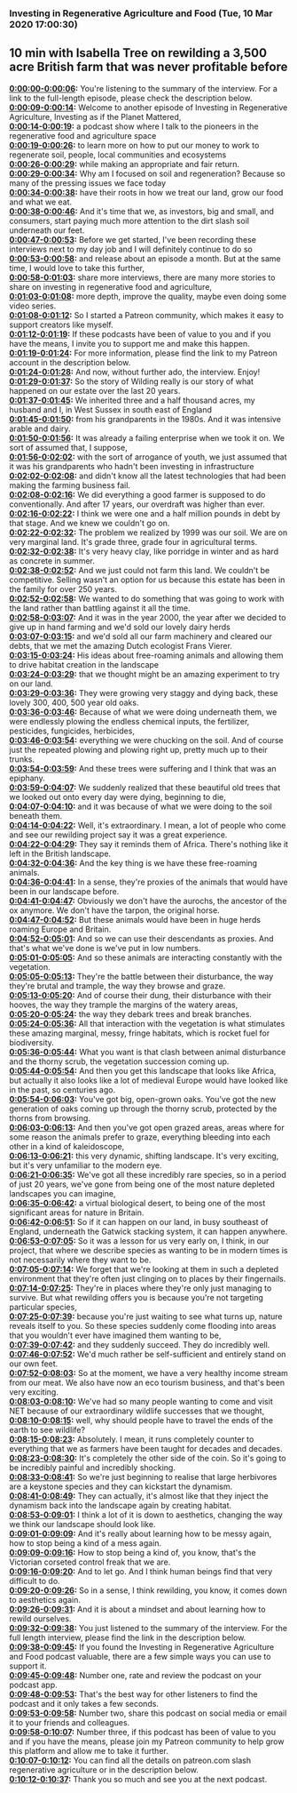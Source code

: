### Investing in Regenerative Agriculture and Food  (Tue, 10 Mar 2020 17:00:30)
## 10 min with Isabella Tree on rewilding a 3,500 acre British farm that was never profitable before  
**[0:00:00-0:00:06](https://investinginregenerativeagriculture.com/2019/09/18/isabella-tree/#t=0:00:00):**  You're listening to the summary of the interview. For a link to the full-length episode, please check the description below.  
**[0:00:09-0:00:14](https://investinginregenerativeagriculture.com/2019/09/18/isabella-tree/#t=0:00:09):**  Welcome to another episode of Investing in Regenerative Agriculture, Investing as if the Planet Mattered,  
**[0:00:14-0:00:19](https://investinginregenerativeagriculture.com/2019/09/18/isabella-tree/#t=0:00:14):**  a podcast show where I talk to the pioneers in the regenerative food and agriculture space  
**[0:00:19-0:00:26](https://investinginregenerativeagriculture.com/2019/09/18/isabella-tree/#t=0:00:19):**  to learn more on how to put our money to work to regenerate soil, people, local communities and ecosystems  
**[0:00:26-0:00:29](https://investinginregenerativeagriculture.com/2019/09/18/isabella-tree/#t=0:00:26):**  while making an appropriate and fair return.  
**[0:00:29-0:00:34](https://investinginregenerativeagriculture.com/2019/09/18/isabella-tree/#t=0:00:29):**  Why am I focused on soil and regeneration? Because so many of the pressing issues we face today  
**[0:00:34-0:00:38](https://investinginregenerativeagriculture.com/2019/09/18/isabella-tree/#t=0:00:34):**  have their roots in how we treat our land, grow our food and what we eat.  
**[0:00:38-0:00:46](https://investinginregenerativeagriculture.com/2019/09/18/isabella-tree/#t=0:00:38):**  And it's time that we, as investors, big and small, and consumers, start paying much more attention to the dirt slash soil underneath our feet.  
**[0:00:47-0:00:53](https://investinginregenerativeagriculture.com/2019/09/18/isabella-tree/#t=0:00:47):**  Before we get started, I've been recording these interviews next to my day job and I will definitely continue to do so  
**[0:00:53-0:00:58](https://investinginregenerativeagriculture.com/2019/09/18/isabella-tree/#t=0:00:53):**  and release about an episode a month. But at the same time, I would love to take this further,  
**[0:00:58-0:01:03](https://investinginregenerativeagriculture.com/2019/09/18/isabella-tree/#t=0:00:58):**  share more interviews, there are many more stories to share on investing in regenerative food and agriculture,  
**[0:01:03-0:01:08](https://investinginregenerativeagriculture.com/2019/09/18/isabella-tree/#t=0:01:03):**  more depth, improve the quality, maybe even doing some video series.  
**[0:01:08-0:01:12](https://investinginregenerativeagriculture.com/2019/09/18/isabella-tree/#t=0:01:08):**  So I started a Patreon community, which makes it easy to support creators like myself.  
**[0:01:12-0:01:19](https://investinginregenerativeagriculture.com/2019/09/18/isabella-tree/#t=0:01:12):**  If these podcasts have been of value to you and if you have the means, I invite you to support me and make this happen.  
**[0:01:19-0:01:24](https://investinginregenerativeagriculture.com/2019/09/18/isabella-tree/#t=0:01:19):**  For more information, please find the link to my Patreon account in the description below.  
**[0:01:24-0:01:28](https://investinginregenerativeagriculture.com/2019/09/18/isabella-tree/#t=0:01:24):**  And now, without further ado, the interview. Enjoy!  
**[0:01:29-0:01:37](https://investinginregenerativeagriculture.com/2019/09/18/isabella-tree/#t=0:01:29):**  So the story of Wilding really is our story of what happened on our estate over the last 20 years.  
**[0:01:37-0:01:45](https://investinginregenerativeagriculture.com/2019/09/18/isabella-tree/#t=0:01:37):**  We inherited three and a half thousand acres, my husband and I, in West Sussex in south east of England  
**[0:01:45-0:01:50](https://investinginregenerativeagriculture.com/2019/09/18/isabella-tree/#t=0:01:45):**  from his grandparents in the 1980s. And it was intensive arable and dairy.  
**[0:01:50-0:01:56](https://investinginregenerativeagriculture.com/2019/09/18/isabella-tree/#t=0:01:50):**  It was already a failing enterprise when we took it on. We sort of assumed that, I suppose,  
**[0:01:56-0:02:02](https://investinginregenerativeagriculture.com/2019/09/18/isabella-tree/#t=0:01:56):**  with the sort of arrogance of youth, we just assumed that it was his grandparents who hadn't been investing in infrastructure  
**[0:02:02-0:02:08](https://investinginregenerativeagriculture.com/2019/09/18/isabella-tree/#t=0:02:02):**  and didn't know all the latest technologies that had been making the farming business fail.  
**[0:02:08-0:02:16](https://investinginregenerativeagriculture.com/2019/09/18/isabella-tree/#t=0:02:08):**  We did everything a good farmer is supposed to do conventionally. And after 17 years, our overdraft was higher than ever.  
**[0:02:16-0:02:22](https://investinginregenerativeagriculture.com/2019/09/18/isabella-tree/#t=0:02:16):**  I think we were one and a half million pounds in debt by that stage. And we knew we couldn't go on.  
**[0:02:22-0:02:32](https://investinginregenerativeagriculture.com/2019/09/18/isabella-tree/#t=0:02:22):**  The problem we realized by 1999 was our soil. We are on very marginal land. It's grade three, grade four in agricultural terms.  
**[0:02:32-0:02:38](https://investinginregenerativeagriculture.com/2019/09/18/isabella-tree/#t=0:02:32):**  It's very heavy clay, like porridge in winter and as hard as concrete in summer.  
**[0:02:38-0:02:52](https://investinginregenerativeagriculture.com/2019/09/18/isabella-tree/#t=0:02:38):**  And we just could not farm this land. We couldn't be competitive. Selling wasn't an option for us because this estate has been in the family for over 250 years.  
**[0:02:52-0:02:58](https://investinginregenerativeagriculture.com/2019/09/18/isabella-tree/#t=0:02:52):**  We wanted to do something that was going to work with the land rather than battling against it all the time.  
**[0:02:58-0:03:07](https://investinginregenerativeagriculture.com/2019/09/18/isabella-tree/#t=0:02:58):**  And it was in the year 2000, the year after we decided to give up in hand farming and we'd sold our lovely dairy herds  
**[0:03:07-0:03:15](https://investinginregenerativeagriculture.com/2019/09/18/isabella-tree/#t=0:03:07):**  and we'd sold all our farm machinery and cleared our debts, that we met the amazing Dutch ecologist Frans Vierer.  
**[0:03:15-0:03:24](https://investinginregenerativeagriculture.com/2019/09/18/isabella-tree/#t=0:03:15):**  His ideas about free-roaming animals and allowing them to drive habitat creation in the landscape  
**[0:03:24-0:03:29](https://investinginregenerativeagriculture.com/2019/09/18/isabella-tree/#t=0:03:24):**  that we thought might be an amazing experiment to try on our land.  
**[0:03:29-0:03:36](https://investinginregenerativeagriculture.com/2019/09/18/isabella-tree/#t=0:03:29):**  They were growing very staggy and dying back, these lovely 300, 400, 500 year old oaks.  
**[0:03:36-0:03:46](https://investinginregenerativeagriculture.com/2019/09/18/isabella-tree/#t=0:03:36):**  Because of what we were doing underneath them, we were endlessly plowing the endless chemical inputs, the fertilizer, pesticides, fungicides, herbicides,  
**[0:03:46-0:03:54](https://investinginregenerativeagriculture.com/2019/09/18/isabella-tree/#t=0:03:46):**  everything we were chucking on the soil. And of course just the repeated plowing and plowing right up, pretty much up to their trunks.  
**[0:03:54-0:03:59](https://investinginregenerativeagriculture.com/2019/09/18/isabella-tree/#t=0:03:54):**  And these trees were suffering and I think that was an epiphany.  
**[0:03:59-0:04:07](https://investinginregenerativeagriculture.com/2019/09/18/isabella-tree/#t=0:03:59):**  We suddenly realized that these beautiful old trees that we looked out onto every day were dying, beginning to die,  
**[0:04:07-0:04:10](https://investinginregenerativeagriculture.com/2019/09/18/isabella-tree/#t=0:04:07):**  and it was because of what we were doing to the soil beneath them.  
**[0:04:14-0:04:22](https://investinginregenerativeagriculture.com/2019/09/18/isabella-tree/#t=0:04:14):**  Well, it's extraordinary. I mean, a lot of people who come and see our rewilding project say it was a great experience.  
**[0:04:22-0:04:29](https://investinginregenerativeagriculture.com/2019/09/18/isabella-tree/#t=0:04:22):**  They say it reminds them of Africa. There's nothing like it left in the British landscape.  
**[0:04:32-0:04:36](https://investinginregenerativeagriculture.com/2019/09/18/isabella-tree/#t=0:04:32):**  And the key thing is we have these free-roaming animals.  
**[0:04:36-0:04:41](https://investinginregenerativeagriculture.com/2019/09/18/isabella-tree/#t=0:04:36):**  In a sense, they're proxies of the animals that would have been in our landscape before.  
**[0:04:41-0:04:47](https://investinginregenerativeagriculture.com/2019/09/18/isabella-tree/#t=0:04:41):**  Obviously we don't have the aurochs, the ancestor of the ox anymore. We don't have the tarpon, the original horse.  
**[0:04:47-0:04:52](https://investinginregenerativeagriculture.com/2019/09/18/isabella-tree/#t=0:04:47):**  But these animals would have been in huge herds roaming Europe and Britain.  
**[0:04:52-0:05:01](https://investinginregenerativeagriculture.com/2019/09/18/isabella-tree/#t=0:04:52):**  And so we can use their descendants as proxies. And that's what we've done is we've put in low numbers.  
**[0:05:01-0:05:05](https://investinginregenerativeagriculture.com/2019/09/18/isabella-tree/#t=0:05:01):**  And so these animals are interacting constantly with the vegetation.  
**[0:05:05-0:05:13](https://investinginregenerativeagriculture.com/2019/09/18/isabella-tree/#t=0:05:05):**  They're the battle between their disturbance, the way they're brutal and trample, the way they browse and graze.  
**[0:05:13-0:05:20](https://investinginregenerativeagriculture.com/2019/09/18/isabella-tree/#t=0:05:13):**  And of course their dung, their disturbance with their hooves, the way they trample the margins of the watery areas,  
**[0:05:20-0:05:24](https://investinginregenerativeagriculture.com/2019/09/18/isabella-tree/#t=0:05:20):**  the way they debark trees and break branches.  
**[0:05:24-0:05:36](https://investinginregenerativeagriculture.com/2019/09/18/isabella-tree/#t=0:05:24):**  All that interaction with the vegetation is what stimulates these amazing marginal, messy, fringe habitats, which is rocket fuel for biodiversity.  
**[0:05:36-0:05:44](https://investinginregenerativeagriculture.com/2019/09/18/isabella-tree/#t=0:05:36):**  What you want is that clash between animal disturbance and the thorny scrub, the vegetation succession coming up.  
**[0:05:44-0:05:54](https://investinginregenerativeagriculture.com/2019/09/18/isabella-tree/#t=0:05:44):**  And then you get this landscape that looks like Africa, but actually it also looks like a lot of medieval Europe would have looked like in the past, so centuries ago.  
**[0:05:54-0:06:03](https://investinginregenerativeagriculture.com/2019/09/18/isabella-tree/#t=0:05:54):**  You've got big, open-grown oaks. You've got the new generation of oaks coming up through the thorny scrub, protected by the thorns from browsing.  
**[0:06:03-0:06:13](https://investinginregenerativeagriculture.com/2019/09/18/isabella-tree/#t=0:06:03):**  And then you've got open grazed areas, areas where for some reason the animals prefer to graze, everything bleeding into each other in a kind of kaleidoscope,  
**[0:06:13-0:06:21](https://investinginregenerativeagriculture.com/2019/09/18/isabella-tree/#t=0:06:13):**  this very dynamic, shifting landscape. It's very exciting, but it's very unfamiliar to the modern eye.  
**[0:06:21-0:06:35](https://investinginregenerativeagriculture.com/2019/09/18/isabella-tree/#t=0:06:21):**  We've got all these incredibly rare species, so in a period of just 20 years, we've gone from being one of the most nature depleted landscapes you can imagine,  
**[0:06:35-0:06:42](https://investinginregenerativeagriculture.com/2019/09/18/isabella-tree/#t=0:06:35):**  a virtual biological desert, to being one of the most significant areas for nature in Britain.  
**[0:06:42-0:06:51](https://investinginregenerativeagriculture.com/2019/09/18/isabella-tree/#t=0:06:42):**  So if it can happen on our land, in busy southeast of England, underneath the Gatwick stacking system, it can happen anywhere.  
**[0:06:53-0:07:05](https://investinginregenerativeagriculture.com/2019/09/18/isabella-tree/#t=0:06:53):**  So it was a lesson for us very early on, I think, in our project, that where we describe species as wanting to be in modern times is not necessarily where they want to be.  
**[0:07:05-0:07:14](https://investinginregenerativeagriculture.com/2019/09/18/isabella-tree/#t=0:07:05):**  We forget that we're looking at them in such a depleted environment that they're often just clinging on to places by their fingernails.  
**[0:07:14-0:07:25](https://investinginregenerativeagriculture.com/2019/09/18/isabella-tree/#t=0:07:14):**  They're in places where they're only just managing to survive. But what rewilding offers you is because you're not targeting particular species,  
**[0:07:25-0:07:39](https://investinginregenerativeagriculture.com/2019/09/18/isabella-tree/#t=0:07:25):**  because you're just waiting to see what turns up, nature reveals itself to you. So these species suddenly come flooding into areas that you wouldn't ever have imagined them wanting to be,  
**[0:07:39-0:07:42](https://investinginregenerativeagriculture.com/2019/09/18/isabella-tree/#t=0:07:39):**  and they suddenly succeed. They do incredibly well.  
**[0:07:46-0:07:52](https://investinginregenerativeagriculture.com/2019/09/18/isabella-tree/#t=0:07:46):**  We'd much rather be self-sufficient and entirely stand on our own feet.  
**[0:07:52-0:08:03](https://investinginregenerativeagriculture.com/2019/09/18/isabella-tree/#t=0:07:52):**  So at the moment, we have a very healthy income stream from our meat. We also have now an eco tourism business, and that's been very exciting.  
**[0:08:03-0:08:10](https://investinginregenerativeagriculture.com/2019/09/18/isabella-tree/#t=0:08:03):**  We've had so many people wanting to come and visit NET because of our extraordinary wildlife successes that we thought,  
**[0:08:10-0:08:15](https://investinginregenerativeagriculture.com/2019/09/18/isabella-tree/#t=0:08:10):**  well, why should people have to travel the ends of the earth to see wildlife?  
**[0:08:15-0:08:23](https://investinginregenerativeagriculture.com/2019/09/18/isabella-tree/#t=0:08:15):**  Absolutely. I mean, it runs completely counter to everything that we as farmers have been taught for decades and decades.  
**[0:08:23-0:08:30](https://investinginregenerativeagriculture.com/2019/09/18/isabella-tree/#t=0:08:23):**  It's completely the other side of the coin. So it's going to be incredibly painful and incredibly shocking.  
**[0:08:33-0:08:41](https://investinginregenerativeagriculture.com/2019/09/18/isabella-tree/#t=0:08:33):**  So we're just beginning to realise that large herbivores are a keystone species and they can kickstart the dynamism.  
**[0:08:41-0:08:49](https://investinginregenerativeagriculture.com/2019/09/18/isabella-tree/#t=0:08:41):**  They can actually, it's almost like that they inject the dynamism back into the landscape again by creating habitat.  
**[0:08:53-0:09:01](https://investinginregenerativeagriculture.com/2019/09/18/isabella-tree/#t=0:08:53):**  I think a lot of it is down to aesthetics, changing the way we think our landscape should look like.  
**[0:09:01-0:09:09](https://investinginregenerativeagriculture.com/2019/09/18/isabella-tree/#t=0:09:01):**  And it's really about learning how to be messy again, how to stop being a kind of a mess again.  
**[0:09:09-0:09:16](https://investinginregenerativeagriculture.com/2019/09/18/isabella-tree/#t=0:09:09):**  How to stop being a kind of, you know, that's the Victorian corseted control freak that we are.  
**[0:09:16-0:09:20](https://investinginregenerativeagriculture.com/2019/09/18/isabella-tree/#t=0:09:16):**  And to let go. And I think human beings find that very difficult to do.  
**[0:09:20-0:09:26](https://investinginregenerativeagriculture.com/2019/09/18/isabella-tree/#t=0:09:20):**  So in a sense, I think rewilding, you know, it comes down to aesthetics again.  
**[0:09:26-0:09:31](https://investinginregenerativeagriculture.com/2019/09/18/isabella-tree/#t=0:09:26):**  And it is about a mindset and about learning how to rewild ourselves.  
**[0:09:32-0:09:38](https://investinginregenerativeagriculture.com/2019/09/18/isabella-tree/#t=0:09:32):**  You just listened to the summary of the interview. For the full length interview, please find the link in the description below.  
**[0:09:38-0:09:45](https://investinginregenerativeagriculture.com/2019/09/18/isabella-tree/#t=0:09:38):**  If you found the Investing in Regenerative Agriculture and Food podcast valuable, there are a few simple ways you can use to support it.  
**[0:09:45-0:09:48](https://investinginregenerativeagriculture.com/2019/09/18/isabella-tree/#t=0:09:45):**  Number one, rate and review the podcast on your podcast app.  
**[0:09:48-0:09:53](https://investinginregenerativeagriculture.com/2019/09/18/isabella-tree/#t=0:09:48):**  That's the best way for other listeners to find the podcast and it only takes a few seconds.  
**[0:09:53-0:09:58](https://investinginregenerativeagriculture.com/2019/09/18/isabella-tree/#t=0:09:53):**  Number two, share this podcast on social media or email it to your friends and colleagues.  
**[0:09:58-0:10:07](https://investinginregenerativeagriculture.com/2019/09/18/isabella-tree/#t=0:09:58):**  Number three, if this podcast has been of value to you and if you have the means, please join my Patreon community to help grow this platform and allow me to take it further.  
**[0:10:07-0:10:12](https://investinginregenerativeagriculture.com/2019/09/18/isabella-tree/#t=0:10:07):**  You can find all the details on patreon.com slash regenerative agriculture or in the description below.  
**[0:10:12-0:10:37](https://investinginregenerativeagriculture.com/2019/09/18/isabella-tree/#t=0:10:12):**  Thank you so much and see you at the next podcast.  